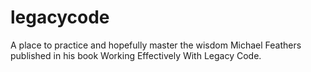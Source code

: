 # legacycode
A place to practice and hopefully master the wisdom Michael Feathers published in his book Working Effectively With Legacy Code.


